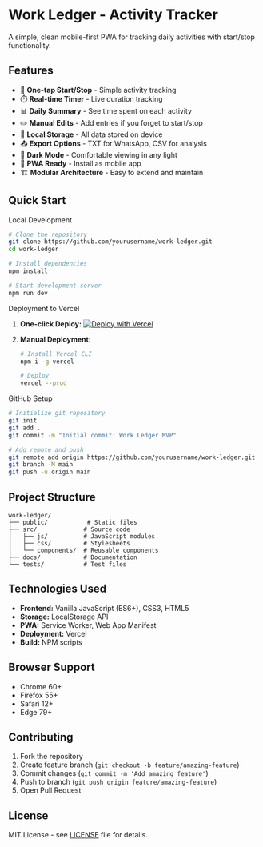 # Work Ledger - Activity Tracker

A simple, clean mobile-first PWA for tracking daily activities with start/stop functionality.

## Features

- 🎯 **One-tap Start/Stop** - Simple activity tracking
- ⏱️ **Real-time Timer** - Live duration tracking
- 📊 **Daily Summary** - See time spent on each activity
- ✏️ **Manual Edits** - Add entries if you forget to start/stop
- 💾 **Local Storage** - All data stored on device
- 📤 **Export Options** - TXT for WhatsApp, CSV for analysis
- 🌙 **Dark Mode** - Comfortable viewing in any light
- 📱 **PWA Ready** - Install as mobile app
- 🏗️ **Modular Architecture** - Easy to extend and maintain

## Quick Start
Local Development

```bash
# Clone the repository
git clone https://github.com/yourusername/work-ledger.git
cd work-ledger

# Install dependencies
npm install

# Start development server
npm run dev
```

Deployment to Vercel

1. **One-click Deploy:**
   [![Deploy with Vercel](https://vercel.com/button)](https://vercel.com/new/clone?repository-url=https://github.com/yourusername/work-ledger)

2. **Manual Deployment:**
   ```bash
   # Install Vercel CLI
   npm i -g vercel

   # Deploy
   vercel --prod
   ```

GitHub Setup
```bash
# Initialize git repository
git init
git add .
git commit -m "Initial commit: Work Ledger MVP"

# Add remote and push
git remote add origin https://github.com/yourusername/work-ledger.git
git branch -M main
git push -u origin main
```

## Project Structure

```
work-ledger/
├── public/           # Static files
├── src/             # Source code
│   ├── js/          # JavaScript modules
│   ├── css/         # Stylesheets
│   └── components/  # Reusable components
├── docs/            # Documentation
└── tests/           # Test files
```

## Technologies Used

- **Frontend:** Vanilla JavaScript (ES6+), CSS3, HTML5
- **Storage:** LocalStorage API
- **PWA:** Service Worker, Web App Manifest
- **Deployment:** Vercel
- **Build:** NPM scripts

## Browser Support

- Chrome 60+
- Firefox 55+
- Safari 12+
- Edge 79+

## Contributing

1. Fork the repository
2. Create feature branch (`git checkout -b feature/amazing-feature`)
3. Commit changes (`git commit -m 'Add amazing feature'`)
4. Push to branch (`git push origin feature/amazing-feature`)
5. Open Pull Request

## License

MIT License - see [LICENSE](LICENSE) file for details.
